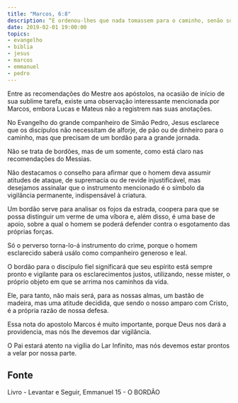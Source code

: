 ```yaml
---
title: "Marcos, 6:8"
description: “E ordenou-lhes que nada tomassem para o caminho, senão somente um bordão; nem alforje, nem pão, nem dinheiro no cinto.”
date: 2019-02-01 19:00:00
topics: 
- evangelho
- biblia
- jesus
- marcos
- emmanuel
- pedro
---
```


Entre as recomendações do Mestre aos apóstolos, na ocasião de início de sua
sublime tarefa, existe uma observação interessante mencionada por Marcos, embora
Lucas e Mateus não a registrem nas suas anotações.

No Evangelho do grande companheiro de Simão Pedro, Jesus esclarece que os
discípulos não necessitam de alforje, de pão ou de dinheiro para o caminho, mas
que precisam de um bordão para a grande jornada.

Não se trata de bordões, mas de um somente, como está claro nas recomendações do
Messias.

Não destacamos o conselho para afirmar que o homem deva assumir atitudes de
ataque, de supremacia ou de revide injustificável, mas desejamos assinalar que o
instrumento mencionado é o símbolo da vigilância permanente, indispensável à
criatura.

Um bordão serve para analisar os fojos da estrada, coopera para que se possa
distinguir um verme de uma víbora e, além disso, é uma base de apoio, sobre a
qual o homem se poderá defender contra o esgotamento das próprias forças.

Só o perverso torna-lo-á instrumento do crime, porque o homem esclarecido saberá
usálo como companheiro generoso e leal.

O bordão para o discípulo fiel significará que seu espírito está sempre pronto e
vigilante para os esclarecimentos justos, utilizando, nesse mister, o próprio
objeto em que se arrima nos caminhos da vida.

Ele, para tanto, não mais será, para as nossas almas, um bastão de madeira, mas
uma atitude decidida, que sendo o nosso amparo com Cristo, é a própria razão de
nossa defesa.

Essa nota do apostolo Marcos é muito importante, porque Deus nos dará a
providencia, mas nós lhe devemos dar vigilância.

O Pai estará atento na vigília do Lar Infinito, mas nós devemos estar prontos a
velar por nossa parte.


## Fonte
Livro - Levantar e Seguir, Emmanuel
15 - O BORDÃO
